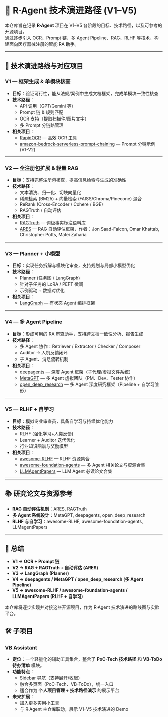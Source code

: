 # 📘 R·Agent 技术演进路径 (V1–V5)

本仓库旨在记录 **R·Agent** 项目在 V1–V5 各阶段的目标、技术路径，以及可参考的开源项目。  
通过逐步引入 OCR、Prompt 链、多 Agent Pipeline、RAG、RLHF 等技术，构建面向医疗器械注册的智能 RA 助手。  

---

## 🚀 技术演进路线与对应项目

### **V1 — 框架生成 & 单模块核查**
- **目标**：验证可行性，能从法规/案例中生成文档框架，完成单模块一致性核查  
- **技术路径**：
  - API 调用（GPT/Gemini 等）
  - Prompt 链 & 规则匹配  
  - OCR 支持（提取扫描件/图片文字）
  - 多 Prompt 分链路管理  
- **相关项目**：
  - [RapidOCR](https://github.com/RapidAI/RapidOCR) — 高效 OCR 工具  
  - [amazon-bedrock-serverless-prompt-chaining](https://github.com/aws-samples/amazon-bedrock-serverless-prompt-chaining) — Prompt 分链示例 (V1-V2)  

---

### **V2 — 全注册包扩展 & 轻量 RAG**
- **目标**：支持完整注册包核查，提高信息检索与生成的准确性  
- **技术路径**：
  - 文本清洗、归一化、切块向量化  
  - 稀疏检索 (BM25) + 向量检索 (FAISS/Chroma/Pinecone) 混合  
  - ReRank (Cross-Encoder / Cohere / BGE)  
  - RAGTruth / 自动评估  
- **相关项目**：
  - [RAGTruth](https://github.com/ParticleMedia/RAGTruth) — 词级事实标注语料库  
  - [ARES](https://github.com/stanford-futuredata/ARES) — RAG 自动评估框架，作者：Jon Saad-Falcon, Omar Khattab, Christopher Potts, Matei Zaharia  

---

### **V3 — Planner + 小模型**
- **目标**：实现任务拆解与模块化审查，支持规划与局部小模型优化  
- **技术路径**：
  - Planner (任务图 / LangGraph)  
  - 针对子任务的 LoRA / PEFT 微调  
  - 示例驱动 + 数据对优化  
- **相关项目**：
  - [LangGraph](https://github.com/langchain-ai/langgraph) — 有状态 Agent 编排框架  

---

### **V4 — 多 Agent Pipeline**
- **目标**：形成可用的 RA 审查助手，支持跨文档一致性分析、报告生成  
- **技术路径**：
  - 多 Agent 协作：Retriever / Extractor / Checker / Composer  
  - Auditor → 人机反馈闭环  
  - 子 Agent、消息流转机制  
- **相关项目**：
  - [deepagents](https://github.com/langchain-ai/deepagents) — 深度 Agent 框架（子代理/虚拟文件系统）  
  - [MetaGPT](https://github.com/FoundationAgents/MetaGPT) — 多 Agent 虚拟团队（PM、Dev、Tester 协作）  
  - [open_deep_research](https://github.com/langchain-ai/open_deep_research) — 多 Agent 深度研究框架（Pipeline + 自学习雏形）  

---

### **V5 — RLHF + 自学习**
- **目标**：模拟专业审查员，具备自学习与持续优化能力  
- **技术路径**：
  - RLHF (强化学习+人类反馈)  
  - Learner + Auditor 迭代优化  
  - 行业知识图谱与奖励模型  
- **相关项目**：
  - [awesome-RLHF](https://github.com/opendilab/awesome-RLHF) — RLHF 资源集合  
  - [awesome-foundation-agents](https://github.com/luyu-co/awesome-foundation-agents) — 多 Agent 相关论文与资源合集  
  - [LLMAgentPapers](https://github.com/yaodongC/LLMAgentPapers) — LLM Agent 必读论文合集  

---

## 📚 研究论文与资源参考
- **RAG 自动评估机制**：ARES, RAGTruth  
- **多 Agent 系统设计**：MetaGPT, deepagents, open_deep_research  
- **RLHF 与自学习**：awesome-RLHF, awesome-foundation-agents, LLMagentPapers  

---

## 📌 总结

- **V1 → OCR + Prompt 链**  
- **V2 → RAG + RAGTruth + 自动评估 (ARES)**  
- **V3 → LangGraph (Planner)**  
- **V4 → deepagents / MetaGPT / open_deep_research (多 Agent Pipeline)**  
- **V5 → awesome-RLHF / awesome-foundation-agents / LLMAgentPapers (RLHF + 自学习)**  

本仓库将逐步实现并对接这些开源项目，作为 R·Agent 技术演进的路线图与实验平台。  

## 🛠️ 子项目

### [VB Assistant](https://jianan-huang0609.github.io/VB_Assistant/)
- **定位**：一个轻量化的辅助工具集合，整合了 **PoC-Tech 技术路径** 和 **VB-ToDo 待办清单** 模块。  
- **功能特点**：
  - Sidebar 导航（支持展开/收起）  
  - 融合多页面（PoC-Tech、VB-ToDo），统一入口  
  - 适合作为 **个人项目管理 + 技术路径演示** 的展示平台  
- **未来扩展**：
  - 加入更多实用小工具  
  - 与 R·Agent 主仓库联动，展示 V1–V5 技术演进的 Demo  
